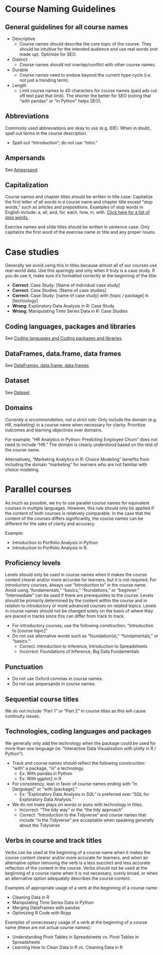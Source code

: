 
# Course Naming Guidelines
## General guidelines for all course names
* Descriptive
	* Course names should describe the core topic of the course. They should be intuitive for the intended audience and use real words (not made up). Optimize for SEO.
* Distinct
	* Course names should not overlap/conflict with other course names.
* Durable
	* Course names need to endure beyond the current hype cycle (i.e. not just a trending term).
* Length
	* Limit course names to 40 characters for course names (paid ads cut off text past that limit). The shorter the better for SEO (noting that “with pandas” or “in Python” helps SEO).

## Abbreviations
Commonly used abbreviations are okay to use (e.g. IDE). When in doubt, spell out terms in the course description.
* Spell out “Introduction”; do not use “Intro.”

## Ampersands
See [Ampersand](/content/grammar#ampersands).

## Capitalization
Course names and chapter titles should be written in title case: Capitalize the first letter of all words in a course name and chapter title except “stop words,” such as articles and prepositions. Examples of stop words in English include: a, all, and, for, each, how, in, with.  [Click here for a list of stop words.](https://kb.yoast.com/kb/list-stop-words/)

Exercise names and slide titles should be written in sentence case: Only capitalize the first word of the exercise name or title and any proper nouns.

# Case studies
Generally we avoid using this in titles because almost all of our courses use real-world data. Use this sparingly and only when it truly is a case study. If you do use it, make sure it’s formatted correctly at the beginning of the title:

* **Correct**: Case Study: [Name of individual case study]
* **Correct**: Case Studies: [Name of case studies]
* **Correct**: Case Study: [name of case study] with [topic / package] in [technology]
* **Wrong**: Exploratory Data Analysis in R: Case Study
* **Wrong**: Manipulating Time Series Data in R: Case Studies

## Coding languages, packages and libraries
See [Coding languages and Coding packages and libraries](/content/grammar#technologies-coding-languages-and-packages).

## DataFrames, data.frame, data frames
See [DataFrames, data.frame, data frames](/content/grammar#dataframes-dataframe-data-frames).

## Dataset
See [Dataset](/content/grammar#dataset).

##  Domains
_Currently a recommendation, not a strict rule:_
Only include the domain (e.g. HR, marketing) in a course name when necessary for clarity. Prioritize outcomes and learning objectives over domains.

For example, “HR Analytics in Python: Predicting Employee Churn” does not need to include “HR.” The domain is clearly understood based on the rest of the course name.

Alternatively, “Marketing Analytics in R: Choice Modeling” benefits from including the domain “marketing” for learners who are not familiar with choice modeling.

# Parallel courses
As much as possible, we try to use parallel course names for equivalent courses in multiple languages. However, this rule should only be applied if the content of both courses is relatively comparable. In the case that the content of the courses differs significantly, the course names can be different for the sake of clarity and accuracy.

Example:
* Introduction to Portfolio Analysis in Python
* Introduction to Portfolio Analysis in R.

## Proficiency levels
Levels should only be used in course names when it makes the course content clearer and/or more accurate for learners, but it is not required. For introductory courses, always use “Introduction to” in the course name. Avoid using “fundamentals,” “basics,” “foundations,” or “beginner.” “Intermediate” can be used if there are prerequisites to the course. Levels should be primarily determined by the content within the course and in relation to introductory or more advanced courses on related topics. Levels in course names should not be changed solely on the basis of where they are placed in tracks since this can differ from track to track.
* For introductory courses, use the following construction: “Introduction to [course topic]”
* Do not use alternative words such as “foundation(s),” “fundamentals,” or “basics.”
	* Correct: Introduction to Inference, Introduction to Spreadsheets
	* Incorrect: Foundations of Inference, Big Data Fundamentals

## Punctuation
* Do not use Oxford commas in course names.
* Do not use ampersands in course names.

## Sequential course titles
We do not include “Part 1” or “Part 2” in course titles as this will cause continuity issues.

## Technologies, coding languages and packages
We generally only add the technology when the package could be used for more than one language (ie. “Interactive Data Visualization with plotly in R / Python”).
* Track and course names should reflect the following construction: “with” a package, “in” a technology.
	* Ex: With pandas in Python
	* Ex: With ggplot2 in R
* For consistency, lean in favor of course names ending with “in [language]” or “with [package].”
	* Ex: “Exploratory Data Analysis in SQL” is preferred over “SQL for Exploratory Data Analysis.”
* We do not make plays on words or puns with technology in titles.
  * Incorrect: “The tidy way” or the “the tidy approach”
  * Correct: “Introduction to the Tidyverse” and course names that include “in the Tidyverse” are acceptable when speaking generally about the Tidyverse


## Verbs in course and track titles
Verbs can be used at the beginning of a course name when it makes the course content clearer and/or more accurate for learners, and when an alternative option removing the verb is a less succinct and less accurate reflection of the content in the course. Verbs should not be used at the beginning of a course name when it is not necessary, overly broad, or when an alternative option adequately describes the course content.

Examples of appropriate usage of a verb at the beginning of a course name:
* Cleaning Data in R
* Manipulating Time Series Data in Python
* Merging DataFrames with pandas
* Optimizing R Code with Rcpp

Examples of unnecessary usage of a verb at the beginning of a course name (these are not actual course names):
* Understanding Pivot Tables in Spreadsheets vs. Pivot Tables in Spreadsheets
* Learning How to Clean Data in R vs. Cleaning Data in R
